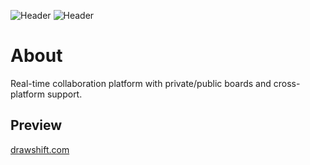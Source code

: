 ![Header](https://drawshift.com/static/media/drawshift.d5656871.gif)
![Header](https://i.imgur.com/enRJ0ls.png)


# About

Real-time collaboration platform with private/public boards and cross-platform support.

## Preview

[drawshift.com](https://drawshift.com/)

